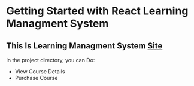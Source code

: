 # Getting Started with React Learning Managment System

## This Is Learning Managment System [Site](https://doctor-react.netlify.app/)

In the project directory, you can Do:

- View Course Details
- Purchase Course
